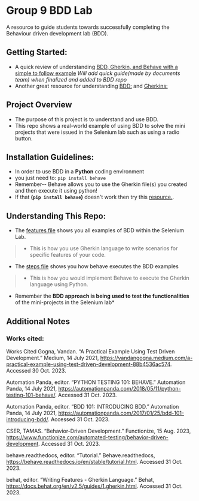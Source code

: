 # Group 9 BDD Lab
A resource to guide students towards successfully completing the Behaviour driven development lab (BDD).
## Getting Started:
- A quick review of understanding [BDD, Gherkin, and Behave with a simple to follow example](Understanding_TDD_&_BDD)
 *Will add quick guide(made by documents team) when finalized and added to BDD repo*
- Another great resource for understanding [BDD:](https://behave.readthedocs.io/en/latest/) and [Gherkins:](https://cucumber.io/docs/gherkin/reference/)
## Project Overview
-  The purpose of this project is to understand and use BDD.
- This repo shows a real-world example of using BDD to solve the mini projects that were issued in the Selenium lab such as using a radio button.
## Installation Guidelines:
- In order to use BDD in a **Python** coding environment
- you just need to:
`pip install behave`
- Remember-- Behave allows you to use the Gherkin file(s) you created and then execute it using python!
 - If that **(`pip install behave`)** doesn't work then try this [resource.](https://behave.readthedocs.io/en/stable/install.html).
## Understanding This Repo:
- The [features file](https://github.com/CSC-256-Group-Project-9/Group_9_BDD_Lab/tree/main/Features) shows you all examples of BDD within the Selenium Lab.
>- This is how you use Gherkin language to write scenarios for specific features of your code.
- The [steps file](https://github.com/CSC-256-Group-Project-9/Group_9_BDD_Lab/tree/main/Features/steps) shows you how behave executes the BDD examples
>- This is how you would implement Behave to execute the Gherkin language using Python.
* Remember the **BDD approach is being used to test the functionalities** of the mini-projects in the Selenium lab*
## Additional Notes
 ### Works cited:
 Works Cited
Gogna, Vandan. “A Practical Example Using Test Driven Development.” Medium, 14 July 2021, https://vandangogna.medium.com/a-practical-example-using-test-driven-development-88b4536ac574.
Accessed 30 Oct. 2023.

Automation Panda, editor. “PYTHON TESTING 101: BEHAVE.” Automation Panda, 14 July 2021, https://automationpanda.com/2018/05/11/python-testing-101-behave/. Accessed 31 Oct. 2023.

Automation Panda, editor. “BDD 101: INTRODUCING BDD.” Automation Panda, 14 July 2021, https://automationpanda.com/2017/01/25/bdd-101-introducing-bdd/. Accessed 31 Oct. 2023.

CSER, TAMAS. “Behavior-Driven Development.” Functionize, 15 Aug. 2023, https://www.functionize.com/automated-testing/behavior-driven-development. Accessed 31 Oct. 2023.

behave.readthedocs, editor. “Tutorial.” Behave.readthedocs, https://behave.readthedocs.io/en/stable/tutorial.html. Accessed 31 Oct. 2023.

behat, editor. “Writing Features - Gherkin Language.” Behat, https://docs.behat.org/en/v2.5/guides/1.gherkin.html. Accessed 31 Oct. 2023.

